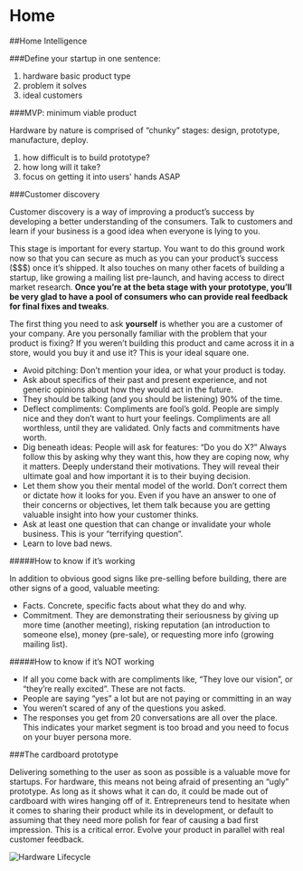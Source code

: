 Home
====

##Home Intelligence

###Define your startup in one sentence:

1. hardware basic product type
2. problem it solves
3. ideal customers

###MVP: minimum viable product

Hardware by nature is comprised of “chunky” stages: design, prototype, manufacture, deploy.

1. how difficult is to build prototype?
2. how long will it take?
3. focus on getting it into users' hands ASAP

###Customer discovery

Customer discovery is a way of improving a product’s success by developing a better understanding of the consumers. Talk to customers and learn if your business is a good idea when everyone is lying to you.

This stage is important for every startup. You want to do this ground work now so that you can secure as much as you can your product’s success ($$$) once it’s shipped. It also touches on many other facets of building a startup, like growing a mailing list pre-launch, and having access to direct market research. **Once you’re at the beta stage with your prototype, you’ll be very glad to have a pool of consumers who can provide real feedback for final fixes and tweaks**.

The first thing you need to ask **yourself** is whether you are a customer of your company. Are you personally familiar with the problem that your product is fixing? If you weren’t building this product and came across it in a store, would you buy it and use it? This is your ideal square one.
  
- Avoid pitching: Don’t mention your idea, or what your product is today.
- Ask about specifics of their past and present experience, and not generic opinions about how they would act in the future.
- They should be talking (and you should be listening) 90% of the time.
- Deflect compliments: Compliments are fool’s gold. People are simply nice and they don’t want to hurt your feelings.  Compliments are all worthless, until they are validated. Only facts and commitments have worth. 
- Dig beneath ideas: People will ask for features: “Do you do X?” Always follow this by asking why they want this, how they are coping now, why it matters. Deeply understand their motivations. They will reveal their ultimate goal and how important it is to their buying decision.
- Let them show you their mental model of the world. Don’t correct them or dictate how it looks for you. Even if you have an answer to one of their concerns or objectives, let them talk because you are getting valuable insight into how your customer thinks.
- Ask at least one question that can change or invalidate your whole business. This is your “terrifying question”.
- Learn to love bad news.

#####How to know if it’s working

In addition to obvious good signs like pre-selling before building, there are other signs of a good, valuable meeting:  

- Facts. Concrete, specific facts about what they do and why.  
- Commitment. They are demonstrating their seriousness by giving up more time (another meeting), risking reputation (an introduction to someone else), money (pre-sale), or requesting more info (growing mailing list).

#####How to know if it’s NOT working

- If all you come back with are compliments like, “They love our vision”, or “they’re really excited”. These are not facts.
- People are saying “yes” a lot but are not paying or committing in an way
- You weren’t scared of any of the questions you asked.
- The responses you get from 20 conversations are all over the place. This indicates your market segment is too broad and you need to focus on your buyer persona more.

###The cardboard prototype

Delivering something to the user as soon as possible is a valuable move for startups. For hardware, this means not being afraid of presenting an “ugly” prototype. As long as it shows what it can do, it could be made out of cardboard with wires hanging off of it. Entrepreneurs tend to hesitate when it comes to sharing their product while its in development, or default to assuming that they need more polish for fear of causing a bad first impression. This is a critical error. Evolve your product in parallel with real customer feedback.

![Hardware Lifecycle](https://upverter.com/static/newsletter/lifecycle.jpg)